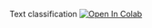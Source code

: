 ﻿Text classification
[![Open In Colab](https://colab.research.google.com/assets/colab-badge.svg)](https://colab.research.google.com/github/ml-mipt/ml-mipt/blob/basic/week08_extra_texts/week08_TextClassification_example_and_challenge.ipynb)
